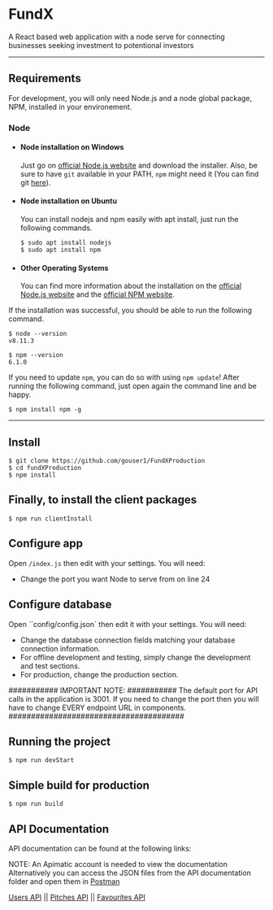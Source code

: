 # FundX

A React based web application with a node serve for connecting businesses seeking investment to potentional investors

---

## Requirements

For development, you will only need Node.js and a node global package, NPM, installed in your environement.

### Node

- #### Node installation on Windows

  Just go on [official Node.js website](https://nodejs.org/) and download the installer.
  Also, be sure to have `git` available in your PATH, `npm` might need it (You can find git [here](https://git-scm.com/)).

- #### Node installation on Ubuntu

  You can install nodejs and npm easily with apt install, just run the following commands.

      $ sudo apt install nodejs
      $ sudo apt install npm

- #### Other Operating Systems
  You can find more information about the installation on the [official Node.js website](https://nodejs.org/) and the [official NPM website](https://npmjs.org/).

If the installation was successful, you should be able to run the following command.

    $ node --version
    v8.11.3

    $ npm --version
    6.1.0

If you need to update `npm`, you can do so with using `npm update`! After running the following command, just open again the command line and be happy.

    $ npm install npm -g

---

## Install

    $ git clone https://github.com/gouser1/FundXProduction
    $ cd fundXProduction
    $ npm install

## Finally, to install the client packages

    $ npm run clientInstall

## Configure app

Open `/index.js` then edit with your settings. You will need:

- Change the port you want Node to serve from on line 24

## Configure database

Open ``config/config.json` then edit it with your settings. You will need:

- Change the database connection fields matching your database connection information.
- For offline development and testing, simply change the development and test sections.
- For production, change the production section.

########### IMPORTANT NOTE: ###########
The default port for API calls in the application is 3001. If you need to change the port then you will have to change EVERY endpoint URL in components.
#######################################

## Running the project

    $ npm run devStart

## Simple build for production

    $ npm run build

## API Documentation

API documentation can be found at the following links:

NOTE: An Apimatic account is needed to view the documentation
Alternatively you can access the JSON files from the API documentation folder and open them in [Postman](https://www.postman.com/)

[Users API](https://www.apimatic.io/api-docs-preview/dashboard/615661fb2a2e7587ebc258f7/v/1_0#/http/step-by-step-tutorial) ||
[Pitches API](https://www.apimatic.io/api-docs-preview/dashboard/615662b52a2e7587ebc27014/v/1_0#/http/step-by-step-tutorial) ||
[Favourites API](https://www.apimatic.io/api-docs-preview/dashboard/615662f62a2e7587ebc272c6/v/1_0#/http/step-by-step-tutorial)
